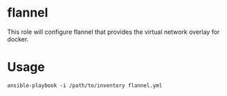 # flannel

This role will configure flannel that provides the virtual network overlay for
docker.

# Usage

```
ansible-playbook -i /path/to/inventory flannel.yml
```
